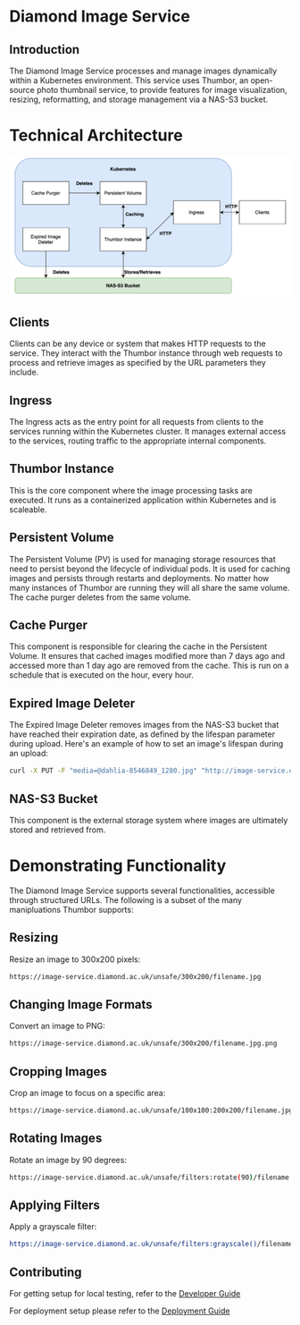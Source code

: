# Diamond Image Service

## Introduction

The Diamond Image Service processes and manage images dynamically within a Kubernetes environment. This service uses Thumbor, an open-source photo thumbnail service, to provide features for image visualization, resizing, reformatting, and storage management via a NAS-S3 bucket.

# Technical Architecture

![Thumbor Architecture](thumbor/assets/ThumborArchitecture.png)

## Clients
Clients can be any device or system that makes HTTP requests to the service. They interact with the Thumbor instance through web requests to process and retrieve images as specified by the URL parameters they include.

## Ingress  
The Ingress acts as the entry point for all requests from clients to the services running within the Kubernetes cluster. It manages external access to the services, routing traffic to the appropriate internal components.

## Thumbor Instance 
This is the core component where the image processing tasks are executed. It runs as a containerized application within Kubernetes and is scaleable.

## Persistent Volume 
The Persistent Volume (PV) is used for managing storage resources that need to persist beyond the lifecycle of individual pods. It is used for caching images and persists through restarts and deployments. No matter how many instances of Thumbor are running they will all share the same volume. The cache purger deletes from the same volume.

## Cache Purger
This component is responsible for clearing the cache in the Persistent Volume. It ensures that cached images modified more than 7 days ago and accessed more than 1 day ago are removed from the cache. This is run on a schedule that is executed on the hour, every hour.

## Expired Image Deleter
The Expired Image Deleter removes images from the NAS-S3 bucket that have reached their expiration date, as defined by the lifespan parameter during upload. Here's an example of how to set an image's lifespan during an upload:

```bash
curl -X PUT -F "media=@dahlia-8546849_1280.jpg" "http://image-service.diamond.ac.uk/unsafe/upload?lifespan=<number of days>"
```

## NAS-S3 Bucket
This component is the external storage system where images are ultimately stored and retrieved from.

# Demonstrating Functionality

The Diamond Image Service supports several functionalities, accessible through structured URLs. The following is a subset of the many manipluations Thumbor supports:

## Resizing
Resize an image to 300x200 pixels:
```bash
https://image-service.diamond.ac.uk/unsafe/300x200/filename.jpg
```

## Changing Image Formats
Convert an image to PNG:
```bash
https://image-service.diamond.ac.uk/unsafe/300x200/filename.jpg.png
```

## Cropping Images
Crop an image to focus on a specific area:
```bash
https://image-service.diamond.ac.uk/unsafe/100x100:200x200/filename.jpg
```

## Rotating Images
Rotate an image by 90 degrees:
```bash
https://image-service.diamond.ac.uk/unsafe/filters:rotate(90)/filename.jpg
```

## Applying Filters
Apply a grayscale filter:
```bash
https://image-service.diamond.ac.uk/unsafe/filters:grayscale()/filename.jpg 
```

## Contributing
For getting setup for local testing, refer to the [Developer Guide](/docs/developer_setup.md)

For deployment setup please refer to the [Deployment Guide](/docs/deployment_guide.md) 